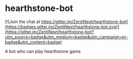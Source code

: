 # hearthstone-bot

[![Join the chat at https://gitter.im/ZentiNext/hearthstone-bot](https://badges.gitter.im/ZentiNext/hearthstone-bot.svg)](https://gitter.im/ZentiNext/hearthstone-bot?utm_source=badge&utm_medium=badge&utm_campaign=pr-badge&utm_content=badge)

A bot who can play hearthstone game
